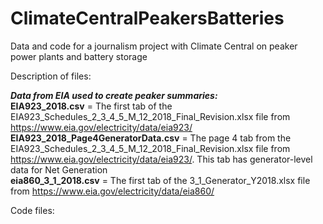 # ClimateCentralPeakersBatteries
Data and code for a journalism project with Climate Central on peaker power plants and battery storage

Description of files:

**_Data from EIA used to create peaker summaries:_**   
**EIA923_2018.csv** = The first tab of the EIA923_Schedules_2_3_4_5_M_12_2018_Final_Revision.xlsx file from https://www.eia.gov/electricity/data/eia923/  
**EIA923_2018_Page4GeneratorData.csv** = The page 4 tab from the EIA923_Schedules_2_3_4_5_M_12_2018_Final_Revision.xlsx file from https://www.eia.gov/electricity/data/eia923/. This tab has generator-level data for Net Generation  
**eia860_3_1_2018.csv** = The first tab of the 3_1_Generator_Y2018.xlsx file from https://www.eia.gov/electricity/data/eia860/  

Code files:
